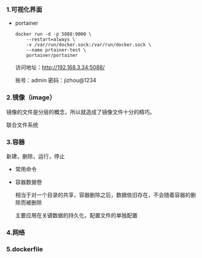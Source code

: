 ### 1.可视化界面

- portainer

  ```shell
  docker run -d -p 5088:9000 \
      --restart=always \
      -v /var/run/docker.sock:/var/run/docker.sock \
      --name prtainer-test \
      portainer/portainer
  ```

  访问地址：http://192.168.3.34:5088/

  账号：admin    密码：jizhou@1234

### 2.镜像（image）

镜像的文件是分层的概念，所以就造成了镜像文件十分的精巧。

联合文件系统

### 3.容器

新建，删除，运行，停止

- 常用命令

- 容器数据卷

  相当于对一个目录的共享，容器删除之后，数据依旧存在，不会随着容器的删除而被删除

  主要应用在关键数据的持久化，配置文件的单独配置

  

### 4.网络

### 5.dockerfile

